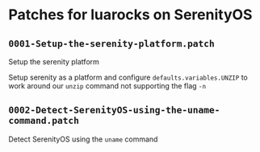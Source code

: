 # Patches for luarocks on SerenityOS

## `0001-Setup-the-serenity-platform.patch`

Setup the serenity platform

Setup serenity as a platform and configure `defaults.variables.UNZIP` to
work around our `unzip` command not supporting the flag `-n`

## `0002-Detect-SerenityOS-using-the-uname-command.patch`

Detect SerenityOS using the `uname` command


